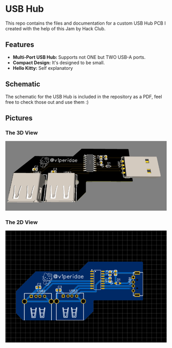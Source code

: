 # USB Hub

This repo contains the files and documentation for a custom USB Hub PCB I created with the help of this Jam by Hack Club. 

## Features
- **Multi-Port USB Hub:** Supports not ONE but TWO USB-A ports.
- **Compact Design:** It's designed to be small.
- **Hello Kitty:** Self explanatory
  
## Schematic
The schematic for the USB Hub is included in the repository as a PDF, feel free to check those out and use them :)


## Pictures
### The 3D View
![Pictures](3dimg.png)

### The 2D View
![Pictues](2dimg.png)

